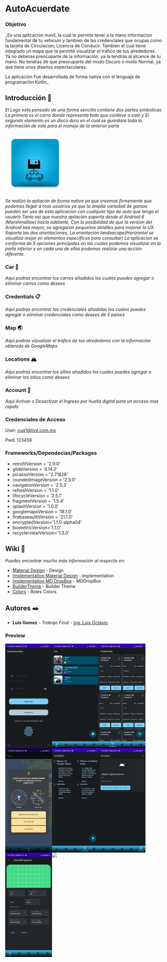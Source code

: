 # AutoAcuerdate
### Objetivo
_Es una aplicacion movil, la cual te permite tener a la mano informacion fundamental de tu vehiculo y tambien de las credenciales que ocupas
como la tarjeta de Circulacion, Licencia de Conducir. Tambien el cual tiene integrado un mapa que te permite visualziar el trafico de tus alrededores.
Ya no deberas preocuparte de la información, ya la tendras al alcance de tu mano.
No tendras de que preocuparte del modo Oscuro o modo Normal, ya que tiene unos diseños espectaculares.

La aplicaciòn Fue desarrollada de forma nativa con el lenguaje de programaciòn Kotlin_

## Introducción 🚀
_El Logo esta pensado de una forma sencilla contiene dos partes simbolicas
La primera es el carro donde representa todo que conlleve a este
y El segundo elemento es un disco duro en el cual se guardara toda la informaciòn de este para el manejo de la anterior parte_

![Image text](https://raw.githubusercontent.com/octavius21/AutoAcuerdate/master/app/src/debug/res/mipmap-xxxhdpi/ic_new_logo_app.png)

_Se realizó la apliacón de forma nativa ya que creemos firmemente que podemos llegar a mas usuarios ya que la amplia variadad de gamas pueden ser uso de esta aplicacion 
con cualquier tipo de auto que tenga el usuario
Tanto asi que nuestra apliación soporta desde el Android 6 (Marshmallow) hacia adelante, Con la posibilidad de que la version del Android sea mayor,
se agregaran pequeños detalles para mejorar la UX.
Soporta las dos orientaciones, La orientación landsacape(Horizontal se visualiza mejor en elementos especificos para consultar)_
_La aplicacion se conforma de 5 opciones principales en las cuales podemos visualizar en la parte inferior y en cada una de ellas podemos realziar una acción diferente._

### Car :red_car:

_Aqui podras encontrar los carros añadidos los cuales puedes agregar o eliminar carros como desees_
### Credentials 📋

_Aqui podras encontrar las credenciales añadidas los cuales puedes agregar o eliminar credenciales como desees de 5 paises_
### Map 🌏 

_Aqui podras vizualizar el trafico de tus alrededores con la informaciòn obtenida de GoogleMaps_
### Locations :mountain_snow:

_Aqui podras encontrar los sitios añadidos los cuales puedes agregar o eliminar los sitios como desees_
### Account :frowning_person:

_Aqui Activar o Desactivar el Ingreso por huella digital para un acceso mas rapido_

### Credenciales de Acceso
User: cuq1@live.com.mx

Pwd: 123456

### Frameworks/Dependecias/Packages

- retrofitVersion = '2.9.0'
- glideVersion = '4.14.2'
- picassoVersion  = '2.71828'
- roundedimageVersion  = '2.3.0'
- navigationVersion = '2.5.3'
- refreshVersion = '1.1.0'
- lifecycleVersion = '2.5.1'
- fragmentVersion = '1.5.4'
- splashVersion = '1.0.0'
- googlemapsVersion = '18.1.0'
- firebaseauthVersion = '21.1.0'
- encryptedVersion='1.1.0-alpha04'
- biometricVersion='1.1.0'
- recyclerviewVersion='1.3.0'



## Wiki 📖

_Puedes encontrar mucho más información al respecto en:_
* [Material Design]( https://m3.material.io/components/) - Design
* [Implementation Material Design]( https://github.com/material-components/material-components-android/blob/master/docs/components/) - Implementation
* [Implementation MD DropBox](https://www.google.com/search?q=Implementing+an+exposed+dropdown+menu&sourceid=chrome&ie=UTF-8#fpstate=ive&vld=cid:8a09afc8,vid:isZ1vrOuG2o) - MDDropBox
* [BuilderTheme](https://m3.material.io/theme-builder#/custom) - Builder Theme
* [Colors](https://m3.material.io/styles/color/the-color-system/color-roles) - Roles Colors 



## Autores ✒️

* **Luis Gomez** - *Trabajo Final* - [Ing. Luis Octavio](https://github.com/octavius21)


### Preview 

<img src="/1.jpg" align="left" width="150">
<img src="/2.jpg" align="left" width="150">
<img src="/3.jpg" align="left" width="150">
<img src="/4.jpg" align="left" width="150">
<img src="/5.jpg" align="left" width="150">
<img src="/6.jpg" align="left" width="150">
<img src="/7.jpg" align="left" width="150">
<img src="/8.jpg" align="left" width="150">


<!--
### Big Preview

![Image text](https://raw.githubusercontent.com/octavius21/AutoAcuerdate/master/1.jpg)
![Image text](https://raw.githubusercontent.com/octavius21/AutoAcuerdate/master/2.jpg)
![Image text](https://raw.githubusercontent.com/octavius21/AutoAcuerdate/master/3.jpg)
![Image text](https://raw.githubusercontent.com/octavius21/AutoAcuerdate/master/4.jpg)
![Image text](https://raw.githubusercontent.com/octavius21/AutoAcuerdate/master/5.jpg)
![Image text](https://raw.githubusercontent.com/octavius21/AutoAcuerdate/master/6.jpg)
![Image text](https://raw.githubusercontent.com/octavius21/AutoAcuerdate/master/7.jpg)-->

